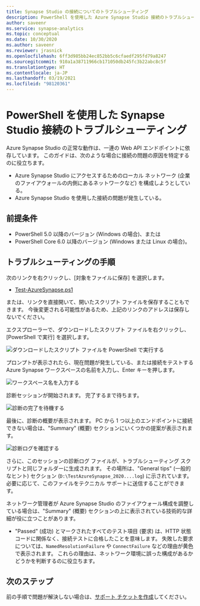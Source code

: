 ```yaml
---
title: Synapse Studio の接続についてのトラブルシューティング
description: PowerShell を使用した Azure Synapse Studio 接続のトラブルシューティング
author: saveenr
ms.service: synapse-analytics
ms.topic: conceptual
ms.date: 10/30/2020
ms.author: saveenr
ms.reviewer: jrasnick
ms.openlocfilehash: 6ff3d985bb24ec852bb5c6cfaedf295fd79a8247
ms.sourcegitcommit: 910a1a38711966cb171050db245fc3b22abc8c5f
ms.translationtype: HT
ms.contentlocale: ja-JP
ms.lasthandoff: 03/19/2021
ms.locfileid: "98120361"
---
```

# <a name="troubleshoot-synapse-studio-connectivity-with-powershell"></a>PowerShell を使用した Synapse Studio 接続のトラブルシューティング

Azure Synapse Studio の正常な動作は、一連の Web API エンドポイントに依存しています。 このガイドは、次のような場合に接続の問題の原因を特定するのに役立ちます。
- Azure Synapse Studio にアクセスするためのローカル ネットワーク (企業のファイアウォールの内側にあるネットワークなど) を構成しようとしている。
- Azure Synapse Studio を使用した接続の問題が発生している。

## <a name="prerequisite"></a>前提条件

* PowerShell 5.0 以降のバージョン (Windows の場合)、または
* PowerShell Core 6.0 以降のバージョン (Windows または Linux の場合)。

## <a name="troubleshooting-steps"></a>トラブルシューティングの手順

次のリンクを右クリックし、[対象をファイルに保存] を選択します。

- [Test-AzureSynapse.ps1](https://go.microsoft.com/fwlink/?linkid=2119734)

または、リンクを直接開いて、開いたスクリプト ファイルを保存することもできます。 今後変更される可能性があるため、上記のリンクのアドレスは保存しないでください。

エクスプローラーで、ダウンロードしたスクリプト ファイルを右クリックし、[PowerShell で実行] を選択します。

![ダウンロードしたスクリプト ファイルを PowerShell で実行する](media/troubleshooting-synapse-studio-powershell/run-with-powershell.png)

プロンプトが表示されたら、現在問題が発生している、または接続をテストする Azure Synapse ワークスペースの名前を入力し、Enter キーを押します。

![ワークスペース名を入力する](media/troubleshooting-synapse-studio-powershell/enter-workspace-name.png)

診断セッションが開始されます。 完了するまで待ちます。

![診断の完了を待機する](media/troubleshooting-synapse-studio-powershell/wait-for-diagnosis.png)

最後に、診断の概要が表示されます。 PC から 1 つ以上のエンドポイントに接続できない場合は、"Summary" (概要) セクションにいくつかの提案が表示されます。

![診断ログを確認する](media/troubleshooting-synapse-studio-powershell/diagnosis-summary.png)

さらに、このセッションの診断ログ ファイルが、トラブルシューティング スクリプトと同じフォルダーに生成されます。 その場所は、"General tips" (一般的なヒント) セクション (`D:\TestAzureSynapse_2020....log`) に示されています。 必要に応じて、このファイルをテクニカル サポートに送信することができます。

ネットワーク管理者が Azure Synapse Studio のファイアウォール構成を調整している場合は、"Summary" (概要) セクションの上に表示されている技術的な詳細が役に立つことがあります。

* "Passed" (成功) とマークされたすべてのテスト項目 (要求) は、HTTP 状態コードに関係なく、接続テストに合格したことを意味します。
 失敗した要求については、`NamedResolutionFailure` や `ConnectFailure` などの理由が黄色で表示されます。 これらの理由は、ネットワーク環境に誤った構成があるかどうかを判断するのに役立ちます。


## <a name="next-steps"></a>次のステップ
前の手順で問題が解決しない場合は、[サポート チケットを作成](../sql-data-warehouse/sql-data-warehouse-get-started-create-support-ticket.md)してください。